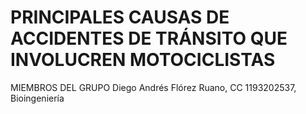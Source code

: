# PRINCIPALES CAUSAS DE ACCIDENTES DE TRÁNSITO QUE INVOLUCREN MOTOCICLISTAS
MIEMBROS DEL GRUPO
Diego Andrés Flórez Ruano, CC 1193202537, Bioingeniería
